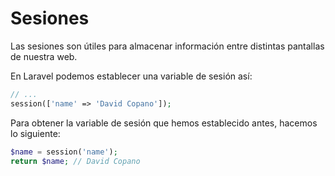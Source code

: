 # Sesiones

Las sesiones son útiles para almacenar información entre distintas pantallas de nuestra web. 

En Laravel podemos establecer una variable de sesión así:

```php
// ...
session(['name' => 'David Copano']);
```

Para obtener la variable de sesión que hemos establecido antes, hacemos lo siguiente:

```php
$name = session('name');
return $name; // David Copano
```